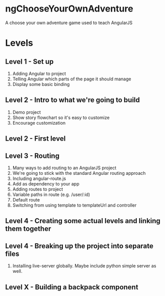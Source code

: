 # ngChooseYourOwnAdventure
A choose your own adventure game used to teach AngularJS

# Levels
## Level 1 - Set up
1. Adding Angular to project
2. Telling Angular which parts of the page it should manage
3. Display some basic binding

## Level 2 - Intro to what we're going to build
1. Demo project
2. Show story flowchart so it's easy to customize
3. Encourage customization

## Level 2 - First level

## Level 3 - Routing
1. Many ways to add routing to an AngularJS project
2. We're going to stick with the standard Angular routing approach
3. Including angular-route.js
4. Add as dependency to your app
5. Adding routes to project
6. Variable paths in route (e.g. /user/:id)
7. Default route
8. Switching from using template to templateUrl and controller

## Level 4 - Creating some actual levels and linking them together

## Level 4 - Breaking up the project into separate files
1. Installing live-server globally.  Maybe include python simple server as well.

## Level X - Building a backpack component

